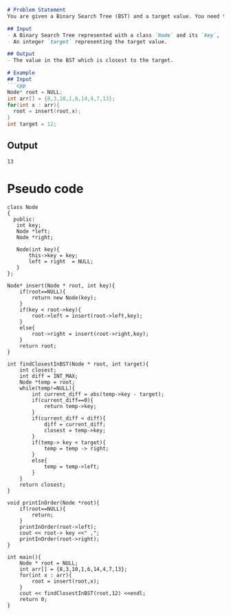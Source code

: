 ```markdown
# Problem Statement
You are given a Binary Search Tree (BST) and a target value. You need to find the value in the BST which is closest to the target.

## Input
- A Binary Search Tree represented with a class `Node` and its `key`, `left`, and `right` nodes. 
- An integer `target` representing the target value.

## Output
- The value in the BST which is closest to the target.

# Example
## Input
```cpp
Node* root = NULL;
int arr[] = {8,3,10,1,6,14,4,7,13};
for(int x : arr){
  root = insert(root,x);
}
int target = 12;
```
## Output
```
13
```

# Pseudo code
```
class Node
{
  public:
   int key;
   Node *left;
   Node *right;

   Node(int key){
       this->key = key;
       left = right  = NULL;
   }
};

Node* insert(Node * root, int key){
	if(root==NULL){
		return new Node(key);
	}
	if(key < root->key){
		root->left = insert(root->left,key);
	}
	else{
		root->right = insert(root->right,key);
	}
	return root;
}

int findClosestInBST(Node * root, int target){
	int closest;
	int diff = INT_MAX;
	Node *temp = root;
	while(temp!=NULL){
		int current_diff = abs(temp->key - target);
		if(current_diff==0){
			return temp->key;
		}
		if(current_diff < diff){
			diff = current_diff;
			closest = temp->key;
		}
		if(temp-> key < target){
			temp = temp -> right;
		}
		else{
			temp = temp->left;
		}
	}
	return closest;
}

void printInOrder(Node *root){
	if(root==NULL){
		return;
	}
	printInOrder(root->left);
	cout << root-> key <<" ,";
	printInOrder(root->right);
}

int main(){
	Node * root = NULL;
	int arr[] = {8,3,10,1,6,14,4,7,13};
	for(int x : arr){
		root = insert(root,x);
	}
	cout << findClosestInBST(root,12) <<endl;
	return 0;
}
```